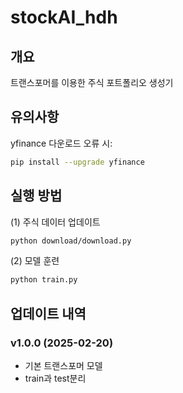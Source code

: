 # stockAI_hdh

## 개요
트랜스포머를 이용한 주식 포트폴리오 생성기

## 유의사항
yfinance 다운로드 오류 시:
```bash
pip install --upgrade yfinance
```

## 실행 방법
(1) 주식 데이터 업데이트
```bash
python download/download.py
```
(2) 모델 훈련
```bash
python train.py
```

## 업데이트 내역

### v1.0.0 (2025-02-20)
- 기본 트랜스포머 모델
- train과 test분리

